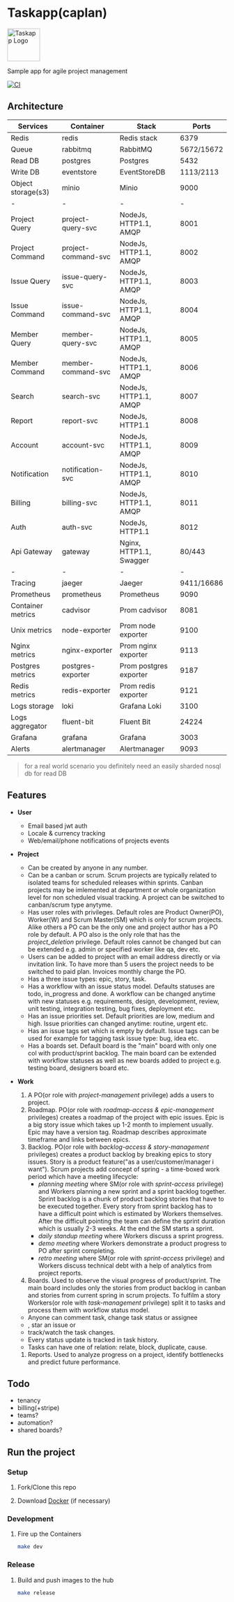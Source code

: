 # Taskapp(caplan)

<img src="apps/gateway/nginx/www/logo.svg" width="75" alt="Taskapp Logo"/>

Sample app for agile project management

[![CI](https://github.com/blacknred/full-taskapp/workflows/release/badge.svg)](https://github.com/blacknred/full-taskapp/actions)

## Architecture

| Services           | Container           | Stack                   | Ports      |
| ------------------ | ------------------- | ----------------------- | ---------- |
| Redis              | redis               | Redis stack             | 6379       |
| Queue              | rabbitmq            | RabbitMQ                | 5672/15672 |
| Read DB            | postgres            | Postgres                | 5432       |
| Write DB           | eventstore          | EventStoreDB            | 1113/2113  |
| Object storage(s3) | minio               | Minio                   | 9000       |
| -                  | -                   | -                       | -          |
| Project Query      | project-query-svc   | NodeJs, HTTP1.1, AMQP   | 8001       |
| Project Command    | project-command-svc | NodeJs, HTTP1.1, AMQP   | 8002       |
| Issue Query        | issue-query-svc     | NodeJs, HTTP1.1, AMQP   | 8003       |
| Issue Command      | issue-command-svc   | NodeJs, HTTP1.1, AMQP   | 8004       |
| Member Query       | member-query-svc    | NodeJs, HTTP1.1, AMQP   | 8005       |
| Member Command     | member-command-svc  | NodeJs, HTTP1.1, AMQP   | 8006       |
| Search             | search-svc          | NodeJs, HTTP1.1, AMQP   | 8007       |
| Report             | report-svc          | NodeJs, HTTP1.1         | 8008       |
| Account            | account-svc         | NodeJs, HTTP1.1, AMQP   | 8009       |
| Notification       | notification-svc    | NodeJs, HTTP1.1, AMQP   | 8010       |
| Billing            | billing-svc         | NodeJs, HTTP1.1, AMQP   | 8011       |
| Auth               | auth-svc            | NodeJs, HTTP1.1         | 8012       |
| Api Gateway        | gateway             | Nginx, HTTP1.1, Swagger | 80/443     |
| -                  | -                   | -                       | -          |
| Tracing            | jaeger              | Jaeger                  | 9411/16686 |
| Prometheus         | prometheus          | Prometheus              | 9090       |
| Container metrics  | cadvisor            | Prom cadvisor           | 8081       |
| Unix metrics       | node-exporter       | Prom node exporter      | 9100       |
| Nginx metrics      | nginx-exporter      | Prom nginx exporter     | 9113       |
| Postgres metrics   | postgres-exporter   | Prom postgres exporter  | 9187       |
| Redis metrics      | redis-exporter      | Prom redis exporter     | 9121       |
| Logs storage       | loki                | Grafana Loki            | 3100       |
| Logs aggregator    | fluent-bit          | Fluent Bit              | 24224      |
| Grafana            | grafana             | Grafana                 | 3003       |
| Alerts             | alertmanager        | Alertmanager            | 9093       |

> for a real world scenario you definitely need an easily sharded nosql db for read DB

## Features

- **User**

  - Email based jwt auth
  - Locale & currency tracking
  - Web/email/phone notifications of projects events

- **Project**

  - Can be created by anyone in any number.
  - Can be a canban or scrum. Scrum projects are typically related to isolated teams for scheduled releases within sprints. Canban projects may be imlemented at department or whole organization level for non scheduled visual tracking. A project can be switched to canban/scrum type anytyme.
  - Has user roles with privileges. Default roles are Product Owner(PO), Worker(W) and Scrum Master(SM) which is only for scrum projects. Alike others a PO can be the only one and project author has a PO role by default. A PO also is the only role that has the _project_deletion_ privilege. Default roles cannot be changed but can be extended e.g. admin or specified worker like qa, dev etc.
  - Users can be added to project with an email address directly or via invitation link. To have more than 5 users the project needs to be switched to paid plan. Invoices monthly charge the PO.
  - Has a three issue types: epic, story, task.
  - Has a workflow with an issue status model. Defaults statuses are todo, in_progress and done. A workflow can be changed anytime with new statuses e.g. requirements, design, development, review, unit testing, integration testing, bug fixes, deployment etc.
  - Has an issue priorities set. Default priorities are low, medium and high. Issue priorities can changed anytime: routine, urgent etc.
  - Has an issue tags set which is empty by default. Issue tags can be used for example for tagging task issue type: bug, idea etc.
  - Has a boards set. Default board is the "main" board with only one col with product/sprint backlog. The main board can be extended with workflow statuses as well as new boards added to project e.g. testing board, designers board etc.

- **Work**

  1. A PO(or role with _project-management_ privilege) adds a users to project.
  1. Roadmap. PO(or role with _roadmap-access & epic-management_ privileges) creates a roadmap of the project with epic issues. Epic is a big story issue which takes up 1-2 month to implement usually. Epic may have a version tag. Roadmap describes approximate timeframe and links between epics.
  1. Backlog. PO(or role with _backlog-access & story-management_ privileges) creates a product backlog by breaking epics to story issues. Story is a product feature("as a user/customer/manager i want"). Scrum projects add concept of spring - a time-boxed work period which have a meeting lifecycle:
     - _planning meeting_ where SM(or role with _sprint-access_ privilege) and Workers planning a new sprint and a sprint backlog together. Sprint backlog is a chunk of product backlog stories that have to be executed together. Every story from sprint backlog has to have a difficult point which is estimated by Workers themselves. After the difficult pointing the team can define the sprint duration which is usually 2-3 weeks. At the end the SM starts a sprint.
     - _daily standup meeting_ where Workers discuss a sprint progress.
     - _demo meeting_ where Workers demonstrate a product progress to PO after sprint completing.
     - _retro meeting_ where SM(or role with _sprint-access_ privilege) and Workers discuss technical debt with a help of analytics from project reports.
  1. Boards. Used to observe the visual progress of product/sprint. The main board includes only the stories from product backlog in canban and stories from current spring in scrum projects. To fulfilm a story Workers(or role with _task-management_ privilege) split it to tasks and process them with workflow status model.

  - Anyone can comment task, change task status or assignee
  - , star an issue or
  - track/watch the task changes.
  - Every status update is tracked in task history.
  - Tasks can have one of relation: relate, block, duplicate, cause.

  1. Reports. Used to analyze progress on a project, identify bottlenecks and predict future performance.

## Todo

- tenancy
- billing(+stripe)
- teams?
- automation?
- shared boards?

## Run the project

### Setup

1. Fork/Clone this repo

1. Download [Docker](https://docs.docker.com/docker-for-mac/install/) (if necessary)

### Development

1. Fire up the Containers

   ```sh
   make dev
   ```

### Release

1. Build and push images to the hub

   ```sh
   make release
   ```
